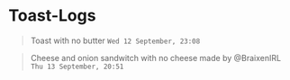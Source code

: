 # Toast-Logs
>Toast with no butter ```Wed 12 September, 23:08```

>Cheese and onion sandwitch with no cheese made by @BraixenIRL ```Thu 13 September, 20:51```
